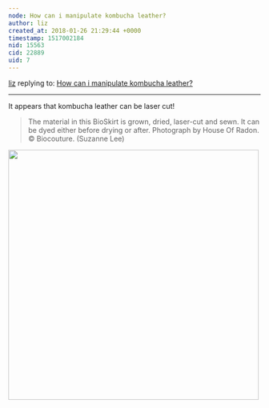 ```yaml
---
node: How can i manipulate kombucha leather?
author: liz
created_at: 2018-01-26 21:29:44 +0000
timestamp: 1517002184
nid: 15563
cid: 22889
uid: 7
---
```




[liz](../profile/liz) replying to: [How can i manipulate kombucha leather?](../notes/liz/01-19-2018/how-can-i-manipulate-kombucha-leather)

----
It appears that kombucha leather can be laser cut!
>The material in this BioSkirt is grown, dried, laser-cut and sewn. It can be dyed either before drying or after. Photograph by House Of Radon. © Biocouture. (Suzanne Lee)

<img src="https://publiclab.org/system/images/photos/000/023/353/large/20140218102440c2a9biocouture-ltd-2014-bioskirt-2-photography-by-house-of-radon.jpg" width="500" />

